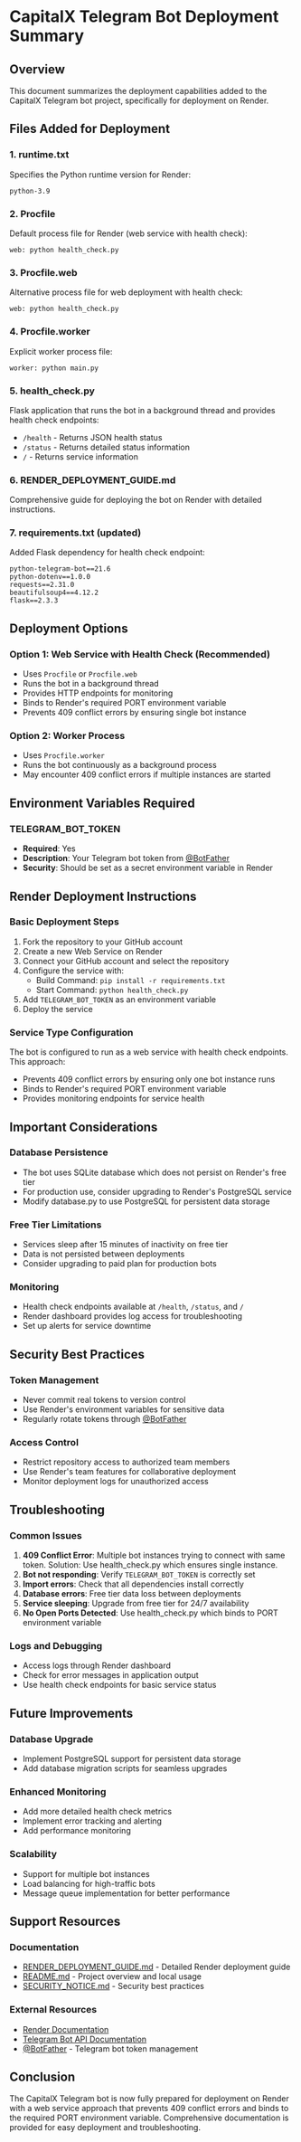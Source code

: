 # CapitalX Telegram Bot Deployment Summary

## Overview
This document summarizes the deployment capabilities added to the CapitalX Telegram bot project, specifically for deployment on Render.

## Files Added for Deployment

### 1. runtime.txt
Specifies the Python runtime version for Render:
```
python-3.9
```

### 2. Procfile
Default process file for Render (web service with health check):
```
web: python health_check.py
```

### 3. Procfile.web
Alternative process file for web deployment with health check:
```
web: python health_check.py
```

### 4. Procfile.worker
Explicit worker process file:
```
worker: python main.py
```

### 5. health_check.py
Flask application that runs the bot in a background thread and provides health check endpoints:
- `/health` - Returns JSON health status
- `/status` - Returns detailed status information
- `/` - Returns service information

### 6. RENDER_DEPLOYMENT_GUIDE.md
Comprehensive guide for deploying the bot on Render with detailed instructions.

### 7. requirements.txt (updated)
Added Flask dependency for health check endpoint:
```
python-telegram-bot==21.6
python-dotenv==1.0.0
requests==2.31.0
beautifulsoup4==4.12.2
flask==2.3.3
```

## Deployment Options

### Option 1: Web Service with Health Check (Recommended)
- Uses `Procfile` or `Procfile.web`
- Runs the bot in a background thread
- Provides HTTP endpoints for monitoring
- Binds to Render's required PORT environment variable
- Prevents 409 conflict errors by ensuring single bot instance

### Option 2: Worker Process
- Uses `Procfile.worker`
- Runs the bot continuously as a background process
- May encounter 409 conflict errors if multiple instances are started

## Environment Variables Required

### TELEGRAM_BOT_TOKEN
- **Required**: Yes
- **Description**: Your Telegram bot token from [@BotFather](https://t.me/BotFather)
- **Security**: Should be set as a secret environment variable in Render

## Render Deployment Instructions

### Basic Deployment Steps
1. Fork the repository to your GitHub account
2. Create a new Web Service on Render
3. Connect your GitHub account and select the repository
4. Configure the service with:
   - Build Command: `pip install -r requirements.txt`
   - Start Command: `python health_check.py`
5. Add `TELEGRAM_BOT_TOKEN` as an environment variable
6. Deploy the service

### Service Type Configuration
The bot is configured to run as a web service with health check endpoints. This approach:
- Prevents 409 conflict errors by ensuring only one bot instance runs
- Binds to Render's required PORT environment variable
- Provides monitoring endpoints for service health

## Important Considerations

### Database Persistence
- The bot uses SQLite database which does not persist on Render's free tier
- For production use, consider upgrading to Render's PostgreSQL service
- Modify database.py to use PostgreSQL for persistent data storage

### Free Tier Limitations
- Services sleep after 15 minutes of inactivity on free tier
- Data is not persisted between deployments
- Consider upgrading to paid plan for production bots

### Monitoring
- Health check endpoints available at `/health`, `/status`, and `/`
- Render dashboard provides log access for troubleshooting
- Set up alerts for service downtime

## Security Best Practices

### Token Management
- Never commit real tokens to version control
- Use Render's environment variables for sensitive data
- Regularly rotate tokens through [@BotFather](https://t.me/BotFather)

### Access Control
- Restrict repository access to authorized team members
- Use Render's team features for collaborative deployment
- Monitor deployment logs for unauthorized access

## Troubleshooting

### Common Issues
1. **409 Conflict Error**: Multiple bot instances trying to connect with same token. Solution: Use health_check.py which ensures single instance.
2. **Bot not responding**: Verify `TELEGRAM_BOT_TOKEN` is correctly set
3. **Import errors**: Check that all dependencies install correctly
4. **Database errors**: Free tier data loss between deployments
5. **Service sleeping**: Upgrade from free tier for 24/7 availability
6. **No Open Ports Detected**: Use health_check.py which binds to PORT environment variable

### Logs and Debugging
- Access logs through Render dashboard
- Check for error messages in application output
- Use health check endpoints for basic service status

## Future Improvements

### Database Upgrade
- Implement PostgreSQL support for persistent data storage
- Add database migration scripts for seamless upgrades

### Enhanced Monitoring
- Add more detailed health check metrics
- Implement error tracking and alerting
- Add performance monitoring

### Scalability
- Support for multiple bot instances
- Load balancing for high-traffic bots
- Message queue implementation for better performance

## Support Resources

### Documentation
- [RENDER_DEPLOYMENT_GUIDE.md](file:///c%3A/Users/money/HustleProjects/BevanTheDev/Telegrambot/RENDER_DEPLOYMENT_GUIDE.md) - Detailed Render deployment guide
- [README.md](file:///c%3A/Users/money/HustleProjects/BevanTheDev/Telegrambot/README.md) - Project overview and local usage
- [SECURITY_NOTICE.md](file:///c%3A/Users/money/HustleProjects/BevanTheDev/Telegrambot/SECURITY_NOTICE.md) - Security best practices

### External Resources
- [Render Documentation](https://render.com/docs)
- [Telegram Bot API Documentation](https://core.telegram.org/bots/api)
- [@BotFather](https://t.me/BotFather) - Telegram bot token management

## Conclusion
The CapitalX Telegram bot is now fully prepared for deployment on Render with a web service approach that prevents 409 conflict errors and binds to the required PORT environment variable. Comprehensive documentation is provided for easy deployment and troubleshooting.